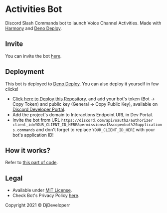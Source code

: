 # Activities Bot

Discord Slash Commands bot to launch Voice Channel Activities. Made with [Harmony](https://github.com/harmonyland/harmony) and [Deno Deploy](https://deno.com/deploy).

## Invite

You can invite the bot [here](https://discord.com/api/oauth2/authorize?client_id=819835984388030464&permissions=1&scope=applications.commands%20bot).

## Deployment

This bot is deployed to [Deno Deploy](https://deno.com/deploy). You can also deploy it yourself in few clicks!

- [Click here to Deploy this Repository.](https://dash.deno.com/new?url=https://raw.githubusercontent.com/DjDeveloperr/ActivitiesBot/main/mod.ts&env=TOKEN,PUBLIC_KEY) and add your bot's token (Bot -> Copy Token) and public key (General -> Copy Public Key), available on [Discord Developer Portal](https://discord.dev).
- Add the project's domain to Interactions Endpoint URL in Dev Portal.
- Invite the bot from URL `https://discord.com/api/oauth2/authorize?client_id=YOUR_CLIENT_ID_HERE&permissions=1&scope=bot%20applications.commands` and don't forget to replace `YOUR_CLIENT_ID_HERE` with your bot's application ID!

## How it works?

Refer to [this part of code](https://github.com/DjDeveloperr/ActivitiesBot/blob/main/mod.ts#L86).

## Legal

- Available under [MIT License](LICENSE).
- Check Bot's Privacy Policy [here](Policy.md).


Copyright 2021 © DjDeveloperr
